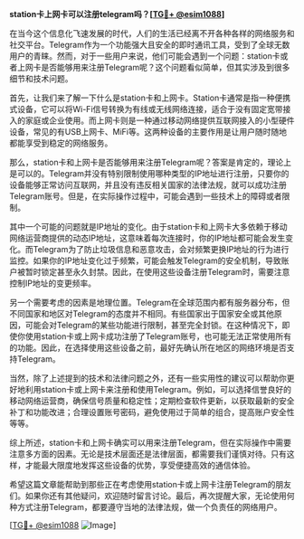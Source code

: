 **station卡上网卡可以注册telegram吗？[[TG💪+ @esim1088](https://t.me/s/esim1088)]**

在当今这个信息化飞速发展的时代，人们的生活已经离不开各种各样的网络服务和社交平台。Telegram作为一个功能强大且安全的即时通讯工具，受到了全球无数用户的青睐。然而，对于一些用户来说，他们可能会遇到一个问题：station卡或者上网卡是否能够用来注册Telegram呢？这个问题看似简单，但其实涉及到很多细节和技术问题。

首先，让我们来了解一下什么是station卡和上网卡。Station卡通常是指一种便携式设备，它可以将Wi-Fi信号转换为有线或无线网络连接，适合于没有固定宽带接入的家庭或企业使用。而上网卡则是一种通过移动网络提供互联网接入的小型硬件设备，常见的有USB上网卡、MiFi等。这两种设备的主要作用是让用户随时随地都能享受到稳定的网络服务。

那么，station卡和上网卡是否能够用来注册Telegram呢？答案是肯定的，理论上是可以的。Telegram并没有特别限制使用哪种类型的IP地址进行注册，只要你的设备能够正常访问互联网，并且没有违反相关国家的法律法规，就可以成功注册Telegram账号。但是，在实际操作过程中，可能会遇到一些技术上的障碍或者限制。

其中一个可能的问题就是IP地址的变化。由于station卡和上网卡大多依赖于移动网络运营商提供的动态IP地址，这意味着每次连接时，你的IP地址都可能会发生变化。而Telegram为了防止垃圾信息和恶意攻击，会对频繁更换IP地址的行为进行监控。如果你的IP地址变化过于频繁，可能会触发Telegram的安全机制，导致账户被暂时锁定甚至永久封禁。因此，在使用这些设备注册Telegram时，需要注意控制IP地址的变更频率。

另一个需要考虑的因素是地理位置。Telegram在全球范围内都有服务器分布，但不同国家和地区对Telegram的态度并不相同。有些国家出于国家安全或其他原因，可能会对Telegram的某些功能进行限制，甚至完全封锁。在这种情况下，即使你使用station卡或上网卡成功注册了Telegram账号，也可能无法正常使用所有的功能。因此，在选择使用这些设备之前，最好先确认所在地区的网络环境是否支持Telegram。

当然，除了上述提到的技术和法律问题之外，还有一些实用性的建议可以帮助你更好地利用station卡或上网卡来注册和使用Telegram。例如，可以选择信誉良好的移动网络运营商，确保信号质量和稳定性；定期检查软件更新，以获取最新的安全补丁和功能改进；合理设置账号密码，避免使用过于简单的组合，提高账户安全性等等。

综上所述，station卡和上网卡确实可以用来注册Telegram，但在实际操作中需要注意多方面的因素。无论是技术层面还是法律层面，都需要我们谨慎对待。只有这样，才能最大限度地发挥这些设备的优势，享受便捷高效的通信体验。

希望这篇文章能帮助到那些正在考虑使用station卡或上网卡注册Telegram的朋友们。如果你还有其他疑问，欢迎随时留言讨论。最后，再次提醒大家，无论使用何种方式注册Telegram，都要遵守当地的法律法规，做一个负责任的网络用户。

[[TG💪+ @esim1088](https://t.me/s/esim1088) ![Image](https://i.postimg.cc/4NQfJmqS/Snipaste-2025-05-13-00-14-12.png)]